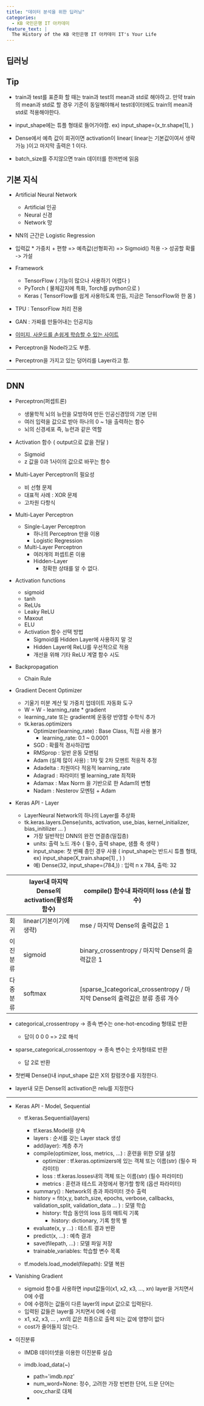 ```yaml
---
title: "데이터 분석을 위한 딥러닝"
categories:
  - KB 국민은행 IT 아카데미
feature_text: |
  The History of the KB 국민은행 IT 아카데미 IT's Your Life
---
```



## 딥러닝

## Tip

- train과 test를 표준화 할 때는 train과 test의 mean과 std로 해야하고. 만약 train의 mean과 std로 할 경우 기준이 동일해야해서 test데이터에도 train의 mean과 std로 적용해야한다.

- input_shape에는 튜플 형태로 들어가야함. ex) input_shape=(x_tr.shape[1], ) 

- Dense에서 예측 값이 회귀이면 activation이 linear( linear는 기본값이여서 생략 가능 )이고 마지막 출력은 1 이다.

- batch_size를 주지않으면 train 데이터를 한꺼번에 읽음

## 기본 지식

- Artificial Neural Network
    
    - Artificial 인공
    - Neural 신경
    - Network 망

- NN의 근간은 Logistic Regression
- 입력값 * 가중치 + 편향 => 예측값(선형회귀) => Sigmoid() 적용 -> 성공할 확률 -> 가설

- Framework
    - TensorFlow ( 기능이 많으나 사용하기 어렵다 )
    - PyTorch ( 물체감지에 특화, Torch를 python으로 )
    - Keras ( TensorFlow를 쉽게 사용하도록 만듬, 지금은 TensorFlow와 한 몸 )

- TPU : TensorFlow 처리 전용

- GAN : 가짜를 만들어내는 인공지능

- [이미지, 사운드를 손쉽게 학습할 수 있는 사이트](https://teachablemachine.withgoogle.com/)

- Perceptron을 Node라고도 부름.

- Perceptron을 가지고 있는 덩어리를 Layer라고 함.




---

## DNN

- Perceptron(퍼셉트론)
    - 생물학적 뇌의 뉴런을 모방하여 만든 인공신경망의 기본 단위
    - 여러 입력을 값으로 받아 하나의 0 ~ 1을 출력하는 함수
    - 뇌의 신경세포 즉, 뉴런과 같은 역할

- Activation 함수 ( output으로 값을 전달 )
    - Sigmoid 
    - z 값을 0과 1사이의 값으로 바꾸는 함수


- Multi-Layer Perceptron의 필요성
    - 비 선형 문제
    - 대표적 사례 : XOR 문제
    - 고차원 다항식

- Multi-Layer Perceptron
    - Single-Layer Perceptron
        - 하나의 Perceptron 만을 이용
        - Logistic Regression
    - Multi-Layer Perceptron
        - 여러개의 퍼셉트론 이용
        - Hidden-Layer
            - 정확한 상태를 알 수 없다.


- Activation functions
    - sigmoid
    - tanh
    - ReLUs
    - Leaky ReLU
    - Maxout
    - ELU
    - Activation 함수 선택 방법
        - Sigmoid를 Hidden Layer에 사용하지 말 것
        - Hidden Layer에 ReLU를 우선적으로 적용
        - 개선을 위해 기타 ReLU 계열 함수 시도


- Backpropagation
    - Chain Rule    

- Gradient Decent Optimizer
    - 기울기 미분 계산 및 가중치 업데이트 자동화 도구
    - W = W - learning_rate * gradient
    - learning_rate 또는 gradient에 운동량 반영할 수학식 추가
    - tk.keras.optimizers
        - Optimizer(learning_rate) : Base Class, 직접 사용 불가
            - learning_rate: 0.1 ~ 0.0001
        - SGD : 확률적 경사하강법
        - RMSprop : 일반 운동 모멘텀
        - Adam (실제 많이 사용) : 1차 및 2차 모멘트 적응적 추정 
        - Adadelta : 차원마다 적응적 learning_rate
        - Adagrad : 파라미터 별 learning_rate 최적화
        - Adamax : Max Norm 을 기반으로 한 Adam의 변형
        - Nadam : Nesterov 모멘텀 + Adam

- Keras API - Layer
    - LayerNeural Network의 하나의 Layer를 추상화
    - tk.keras.layers.Dense(units, activation, use_bias, kernel_initializer, bias_initilizer ... )
        - 가장 일반적인 DNN의 완전 연결층(밀집층)
        - units: 출력 노드 개수 ( 필수, 출력 shape, 샘플 축 생략 )
        - input_shape: 첫 번째 층인 경우 사용 ( input_shape는 반드시 튜플 형태, ex) input_shape(X_train.shape[1] , )  )
        - 예) Dense(32, input_shape=(784,)) : 입력 n x 784, 출력: 32


||layer내 마지막 Dense의 activation(활성화 함수)|compile() 함수내 파라미터 loss (손실 함수)|
|---|---|---|
|회귀|linear(기본이기에 생략)|mse  / 마지막 Dense의 출력값은 1|
|이진분류|sigmoid|binary_crossentropy /  마지막 Dense의 출력값은 1|
|다중분류|softmax|[sparse_]categorical_crossentropy / 마지막 Dense의 출력값은 분류 종류 개수|

- categorical_crossentropy -> 종속 변수는 one-hot-encoding 형태로 반환
    - 답이 0 0 0 => 2로 해석
- sparse_categorical_crossentopy -> 종속 변수는 숫자형태로 반환
    - 답 2로 반환


- 첫번째 Dense()내 input_shape 값은 X의 칼럼갯수를 지정한다.

- layer내 모든 Dense의 activation은 relu를 지정한다

---


- Keras API - Model, Sequential
    - tf.keras.Sequential(layers)
        - tf.keras.Model을 상속
        - layers : 순서를 갖는 Layer stack 생성
        - add(layer): 계층 추가
        - compile(optimizer, loss, metrics, ...) : 훈련을 위한 모델 설정
            - optimizer : tf.keras.optimizers에 있는 객체 또는 이름(str)   (필수 파라미터)
            - loss : tf.keras.losses내의 객체 또는 이름(str)    (필수 파라미터)
            - metrics : 훈련과 테스트 과정에서 평가할 항목       (옵션 파라미터)
        - summary() : Network의 층과 파라미터 갯수 출력
        - history = fit(x,y, batch_size, epochs, verbose, callbacks, validation_split, validation_data ... ) : 모델 학습
            - history: 학습 동안의 loss 등의 매트릭 기록
                - history: dictionary, 기록 항목 별
        - evaluate(x, y ...) : 테스트 결과 반환
        - predict(x, ...) : 예측 결과
        - save(filepath, ...) : 모델 파일 저장
        - trainable_variables: 학습할 변수 목록

    - tf.models.load_model(filepath): 모델 복원

    
- Vanishing Gradient
    - sigmoid 함수를 사용하면 input값들이(x1, x2, x3, ..., xn) layer을 거치면서 0에 수렴
    - 0에 수렴하는 값들이 다른 layer의 input 값으로 입력된다.
    - 입력된 값들은 layer를 거치면서 0에 수렴
    - x1, x2, x3, ... , xn의 값은 최종으로 출력 되는 값에 영향이 없다
    - cost가 줄어들지 않는다.
    

- 이진분류
    - IMDB 데이터셋을 이용한 이진분류 실습
    
    - imdb.load_data(~)
        - path='imdb.npz' 
        - num_word=None: 정수, 고려한 가장 빈번한 단어, 드문 단어는 oov_char로 대체
        - 